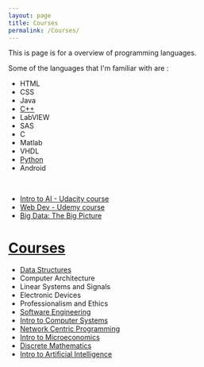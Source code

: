 ```yaml
---
layout: page
title: Courses
permalink: /Courses/
---
```

This is page is for a overview of programming languages.

Some of the languages that I'm familiar with are :

- HTML
- CSS
- Java
- [C++](C++/)
- LabVIEW
- SAS
- C
- Matlab
- VHDL
- [Python](Python/)
- Android


<br>

- [Intro to AI - Udacity course](udacity_ai/)
- [Web Dev - Udemy course](webdev/)
- [Big Data: The Big Picture](BigData/)

<h1><u>Courses</u></h1>

- [Data Structures](Data_Structures/)
- Computer Architecture
- Linear Systems and Signals
- Electronic Devices
- Professionalism and Ethics
- [Software Engineering](Software_Engineering/)
- [Intro to Computer Systems](Intro_to_comp_systems)
- [Network Centric Programming](Network_Centric/)
- [Intro to Microeconomics](micro)
- [Discrete Mathematics](discrete)
- [Intro to Artificial Intelligence](intro_to_ai/)
